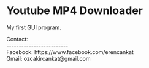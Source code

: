 # Youtube MP4 Downloader

My first GUI program.

<div>Contact:</div>
<div>-------------------------</div>
<div>Facebook: https://www.facebook.com/erencankat</div>
<div>Gmail: ozcakircankat@gmail.com</div>

